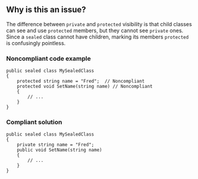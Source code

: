 ## Why is this an issue?

The difference between `private` and `protected` visibility is that child classes can see and use `protected`
members, but they cannot see `private` ones. Since a `sealed` class cannot have children, marking its members
`protected` is confusingly pointless.

### Noncompliant code example

    public sealed class MySealedClass
    {
        protected string name = "Fred";  // Noncompliant
        protected void SetName(string name) // Noncompliant
        {
            // ...
        }
    }

### Compliant solution

    public sealed class MySealedClass
    {
        private string name = "Fred";
        public void SetName(string name)
        {
            // ...
        }
    }